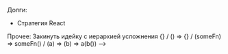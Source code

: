 Долги:

- Стратегия React

Прочее:
Закинуть идейку с иерархией усложнения {} / () => {} / (someFn) => someFn() / (a) => (b) => a(b()) -->
